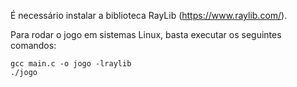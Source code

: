 É necessário instalar a biblioteca RayLib (https://www.raylib.com/). 

Para rodar o jogo em sistemas Linux, basta executar os seguintes comandos:

```
gcc main.c -o jogo -lraylib
./jogo
```


